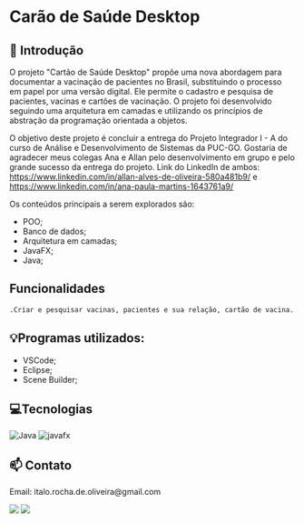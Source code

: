 # Carão de Saúde Desktop
## 📖 Introdução

O projeto "Cartão de Saúde Desktop" propõe uma nova abordagem para documentar a vacinação de pacientes no Brasil, substituindo o processo em papel por uma versão digital. Ele permite o cadastro e pesquisa de pacientes, vacinas e cartões de vacinação. O projeto foi desenvolvido seguindo uma arquitetura em camadas e utilizando os princípios de abstração da programação orientada a objetos.

O objetivo deste projeto é concluir a entrega do Projeto Integrador I - A do curso de Análise e Desenvolvimento de Sistemas da PUC-GO. Gostaria de agradecer meus colegas Ana e Allan pelo desenvolvimento em grupo e pelo grande sucesso da entrega do projeto. 
Link do LinkedIn de ambos: https://www.linkedin.com/in/allan-alves-de-oliveira-580a481b9/ e https://www.linkedin.com/in/ana-paula-martins-1643761a9/


Os conteúdos principais a serem explorados são:

- POO;
- Banco de dados;
- Arquitetura em camadas;
- JavaFX;
- Java;

## Funcionalidades

```bash
.Criar e pesquisar vacinas, pacientes e sua relação, cartão de vacina.
```

## 💡Programas utilizados:

- VSCode;
- Eclipse;
- Scene Builder;

## 💻Tecnologias

![Java](https://img.shields.io/badge/java-blue?style=for-the-badge&logo=java&logoColor=black)
![javafx](https://img.shields.io/badge/javafx-white?style=for-the-badge&logo=javafx&logoColor=red)

## 📫 Contato

<p>Email: italo.rocha.de.oliveira@gmail.com</p>

<a href = "mailto:italo.rocha.de.oliveira@gmail.com"><img src="https://img.shields.io/badge/-Gmail-%23333?style=for-the-badge&logo=gmail&logoColor=white" alvo ="_blank"></a>
<a href="https://www.linkedin.com/in/italorochaoliveira/" target="_blank"><img src="https://img.shields.io/badge/-LinkedIn-%230077B5?style=for-the-badge&logo=linkedin&logoColor=white" target="_blank"></a>

